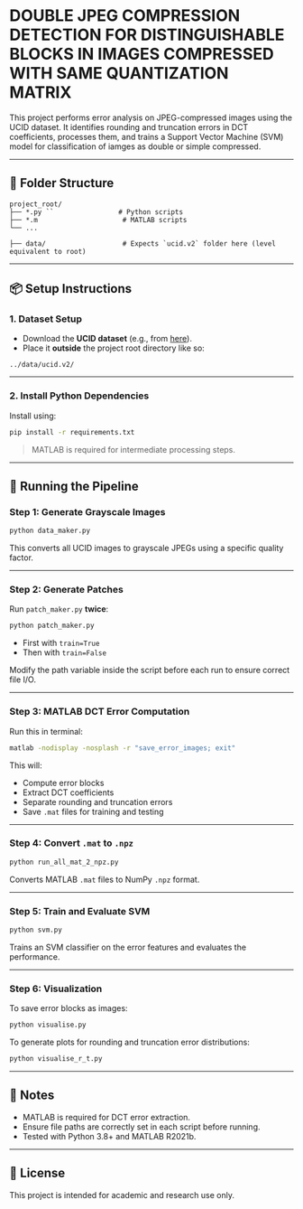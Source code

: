 # DOUBLE JPEG COMPRESSION DETECTION FOR DISTINGUISHABLE BLOCKS IN IMAGES COMPRESSED WITH SAME QUANTIZATION MATRIX

This project performs error analysis on JPEG-compressed images using the UCID dataset. It identifies rounding and truncation errors in DCT coefficients, processes them, and trains a Support Vector Machine (SVM) model for classification of iamges as double or simple compressed.

---

## 📁 Folder Structure

```
project_root/
├── *.py ``                # Python scripts
├── *.m                     # MATLAB scripts
└── ...

├── data/                   # Expects `ucid.v2` folder here (level equivalent to root)

```

---

## 📦 Setup Instructions

### 1. Dataset Setup

- Download the **UCID dataset** (e.g., from [here](https://github.com/girfa/ColorImageDatasets)).
- Place it **outside** the project root directory like so:

```
../data/ucid.v2/
```

---

### 2. Install Python Dependencies

Install using:

```bash
pip install -r requirements.txt
```

> MATLAB is required for intermediate processing steps.

---

## 🚀 Running the Pipeline

### Step 1: Generate Grayscale Images

```bash
python data_maker.py
```

This converts all UCID images to grayscale JPEGs using a specific quality factor.

---

### Step 2: Generate Patches

Run `patch_maker.py` **twice**:

```bash
python patch_maker.py
```

- First with `train=True`
- Then with `train=False`

Modify the path variable inside the script before each run to ensure correct file I/O.

---

### Step 3: MATLAB DCT Error Computation

Run this in terminal:

```bash
matlab -nodisplay -nosplash -r "save_error_images; exit"
```

This will:

- Compute error blocks  
- Extract DCT coefficients  
- Separate rounding and truncation errors  
- Save `.mat` files for training and testing  

---

### Step 4: Convert `.mat` to `.npz`

```bash
python run_all_mat_2_npz.py
```

Converts MATLAB `.mat` files to NumPy `.npz` format.

---

### Step 5: Train and Evaluate SVM

```bash
python svm.py
```

Trains an SVM classifier on the error features and evaluates the performance.

---

### Step 6: Visualization

To save error blocks as images:

```bash
python visualise.py
```

To generate plots for rounding and truncation error distributions:

```bash
python visualise_r_t.py
```

---

## 📌 Notes

- MATLAB is required for DCT error extraction.
- Ensure file paths are correctly set in each script before running.
- Tested with Python 3.8+ and MATLAB R2021b.

---

## 📄 License

This project is intended for academic and research use only.
